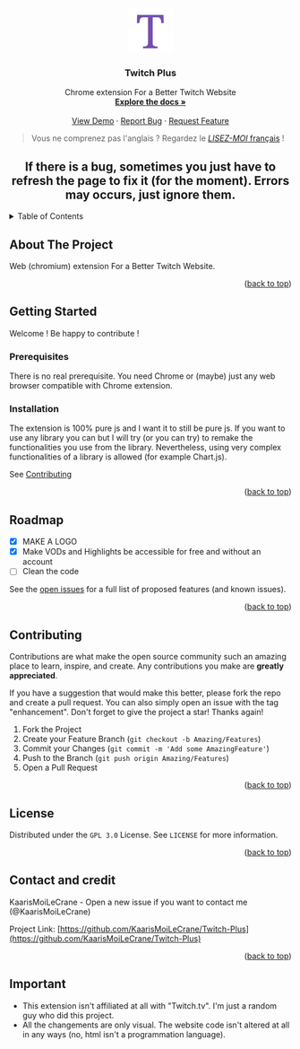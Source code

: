 <!-- Improved compatibility of back to top link: See: https://github.com/othneildrew/Best-README-Template/pull/73 -->
<a name="readme-top"></a>
<!--
*** Thanks for checking out the Best-README-Template. If you have a suggestion
*** that would make this better, please fork the repo and create a pull request
*** or simply open an issue with the tag "enhancement".
*** Don't forget to give the project a star!
*** Thanks again! Now go create something AMAZING! :D
-->



<!-- PROJECT SHIELDS -->
<!--
*** I'm using markdown "reference style" links for readability.
*** Reference links are enclosed in brackets [ ] instead of parentheses ( ).
*** See the bottom of this document for the declaration of the reference variables
*** for contributors-url, forks-url, etc. This is an optional, concise syntax you may use.
*** https://www.markdownguide.org/basic-syntax/#reference-style-links
-->
<!--
[![Contributors][contributors-shield]][contributors-url]
[![Forks][forks-shield]][forks-url]
[![Stargazers][stars-shield]][stars-url]
[![Issues][issues-shield]][issues-url]
[![MIT License][license-shield]][license-url]
[![LinkedIn][linkedin-shield]][linkedin-url]
-->



<!-- PROJECT LOGO -->
<br />
<div align="center">
  <a href="https://github.com/KaarisMoiLeCrane/Twitch-Plus">
    <img src="/assets/images/icons/icon_128.png" alt="Logo" width="80" height="80">
  </a>

<h3 align="center">Twitch Plus</h3>

  <p align="center">
    Chrome extension For a Better Twitch Website
    <br />
    <a href="https://github.com/KaarisMoiLeCrane/Twitch-Plus"><strong>Explore the docs »</strong></a>
    <br />
    <br />
    <a href="https://github.com/KaarisMoiLeCrane/Twitch-Plus">View Demo</a>
    ·
    <a href="https://github.com/KaarisMoiLeCrane/Twitch-Plus/issues">Report Bug</a>
    ·
    <a href="https://github.com/KaarisMoiLeCrane/Twitch-Plus/issues">Request Feature</a>
  </p>
</div>

> Vous ne comprenez pas l'anglais ? Regardez le [*LISEZ-MOI* français](./README_FR.md) !

<!--
<h1 align="center">The website just got/is having a redesign causing the extension to not work. Everything is working again but I stay up to date about the changes on Twitch.</h1>
-->

<h2 align="center">If there is a bug, sometimes you just have to refresh the page to fix it (for the moment). Errors may occurs, just ignore them.</h2>

<!-- TABLE OF CONTENTS -->
<details>
  <summary>Table of Contents</summary>
  <ol>
    <li>
      <a href="#about-the-project">About The Project</a>
    </li>
    <li>
      <a href="#getting-started">Getting Started</a>
      <ul>
        <li><a href="#prerequisites">Prerequisites</a></li>
        <li><a href="#installation">Installation</a></li>
      </ul>
    </li>
    <li><a href="#usage">Usage</a></li>
    <li><a href="#roadmap">Roadmap</a></li>
    <li><a href="#contributing">Contributing</a></li>
    <li><a href="#license">License</a></li>
    <li><a href="#contact-and-credit">Contact and credit</a></li>
    <!-- <li><a href="#special-thanks">Special Thanks</a></li> -->
    <li><a href="#important">Important</a></li>
  </ol>
</details>

<!-- ABOUT THE PROJECT -->
## About The Project

Web (chromium) extension For a Better Twitch Website.

<p align="right">(<a href="#readme-top">back to top</a>)</p>

<!-- GETTING STARTED -->
## Getting Started

Welcome ! Be happy to contribute !

### Prerequisites

There is no real prerequisite. You need Chrome or (maybe) just any web browser compatible with Chrome extension.

### Installation

The extension is 100% pure js and I want it to still be pure js. If you want to use any library you can but I will try (or you can try) to remake the functionalities you use from the library. Nevertheless, using very complex functionalities of a library is allowed (for example Chart.js).

See [Contributing](#contributing)

<p align="right">(<a href="#readme-top">back to top</a>)</p>



<!-- ROADMAP -->
## Roadmap

- [x] MAKE A LOGO
- [x] Make VODs and Highlights be accessible for free and without an account
- [ ] Clean the code

See the [open issues](https://github.com/KaarisMoiLeCrane/Twitch-Plus/issues) for a full list of proposed features (and known issues).

<p align="right">(<a href="#readme-top">back to top</a>)</p>



<!-- CONTRIBUTING -->
## Contributing

Contributions are what make the open source community such an amazing place to learn, inspire, and create. Any contributions you make are **greatly appreciated**.

If you have a suggestion that would make this better, please fork the repo and create a pull request. You can also simply open an issue with the tag "enhancement".
Don't forget to give the project a star! Thanks again!

1. Fork the Project
2. Create your Feature Branch (`git checkout -b Amazing/Features`)
3. Commit your Changes (`git commit -m 'Add some AmazingFeature'`)
4. Push to the Branch (`git push origin Amazing/Features`)
5. Open a Pull Request

<p align="right">(<a href="#readme-top">back to top</a>)</p>



<!-- LICENSE -->
## License

Distributed under the `GPL 3.0` License. See `LICENSE` for more information.

<p align="right">(<a href="#readme-top">back to top</a>)</p>



<!-- CONTACT AND CREDIT -->
## Contact and credit

KaarisMoiLeCrane - Open a new issue if you want to contact me (@KaarisMoiLeCrane)

Project Link: [https://github.com/KaarisMoiLeCrane/Twitch-Plus](https://github.com/KaarisMoiLeCrane/Twitch-Plus)

<p align="right">(<a href="#readme-top">back to top</a>)</p>


<!-- IMPORTANT -->
## Important

- This extension isn't affiliated at all with "Twitch.tv". I'm just a random guy who did this project.
- All the changements are only visual. The website code isn't altered at all in any ways (no, html isn't a programmation language).
